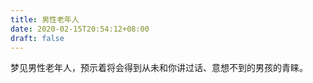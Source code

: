 ```yaml
---
title: 男性老年人
date: 2020-02-15T20:54:12+08:00
draft: false
---
```


梦见男性老年人，预示着将会得到从未和你讲过话、意想不到的男孩的青睐。
